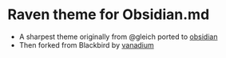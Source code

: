 # Raven theme for Obsidian.md

- A sharpest theme originally from @gleich ported to [obsidian](obsidian.md)
- Then forked from Blackbird by [vanadium](https://github.com/vanadium23/obsidian-blackbird-theme)



